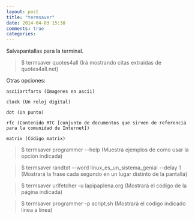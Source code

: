 ```yaml
---
layout: post
title: "termsaver"
date: 2014-04-03 15:38
comments: true
categories: 
---
```

Salvapantallas para la terminal.

>$ termsaver quotes4all (Irá mostrando citas extraidas de quotes4all.net)

Otras opciones:

	asciiartfarts (Imagenes en ascii)

	clock (Un reloj digital)

	dot (Un punto)

	rfc (Contenido RTC [conjunto de documentos que sirven de referencia para la comunidad de Internet])

	matrix (Código matrix)

>$ termsaver programmer --help (Muestra ejemplos de como usar la opción indicada)

>$ termsaver randtxt --word linux_es_un_sistema_genial --delay 1 (Mostrará la frase cada segundo en un lugar distinto de la pantalla)

>$ termsaver urlfetcher -u lapipaplena.org (Mostrará el código de la página indicada)

>$ termsaver programmer -p script.sh (Mostrará el código indicado linea a linea) 


